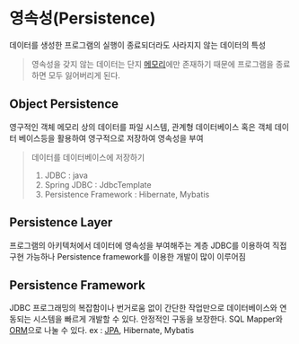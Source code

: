# 영속성(Persistence)
데이터를 생성한 프로그램의 실행이 종료되더라도 사라지지 않는 데이터의 특성

> 영속성을 갖지 않는 데이터는 단지 [메모리](Memory)에만 존재하기 때문에 프로그램을 종료하면 모두 잃어버리게 된다.

## Object Persistence
영구적인 객체
메모리 상의 데이터를 파일 시스템, 관계형 데이터베이스 혹은 객체 데이터 베이스등을 활용하여 영구적으로 저장하여 영속성을 부여

> 데이터를 데이터베이스에 저장하기
> 
> 1. JDBC : java
> 2. Spring JDBC : JdbcTemplate
> 3. Persistence Framework : Hibernate, Mybatis

## Persistence Layer
프로그램의 아키텍처에서 데이터에 영속성을 부여해주는 계층
JDBC를 이용하여 직접 구현 가능하나 Persistence framework를 이용한 개발이 많이 이루어짐

## Persistence Framework
JDBC 프로그래밍의 복잡함이나 번거로움 없이 간단한 작업만으로 데이터베이스와 연동되는 시스템을 빠르게 개발할 수 있다. 안정적인 구동을 보장한다. 
SQL Mapper와 [ORM](ORM)으로 나눌 수 있다.
ex : [JPA](JPA), Hibernate, Mybatis